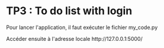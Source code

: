 <h1>TP3 : To do list with login</h1>
<p>Pour lancer l'application, il faut exécuter le fichier my_code.py</p>
<p>Accéder ensuite à l'adresse locale http://127.0.0.1:5000/</p>